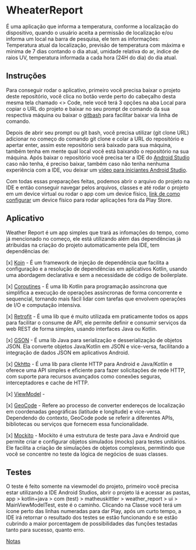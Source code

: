 # WheaterReport

É uma aplicação que informa a temperatura, conforme a localização do dispositivo, quando o usuário aceita a permissão de localização e/ou informa um local na barra de pesquisa, ele tem as informações: Temperatura atual da localização, previsão de temperatura com máxima e minima de 7 dias contando o dia atual, umidade relativa do ar, índice de raios UV, temperatura informada a cada hora (24H do dia) do dia atual.

## Instruções

Para conseguir rodar o aplicativo, primeiro você precisa baixar o projeto deste repositório, você clica no botão verde perto do cabeçalho desta mesma tela chamado <> Code, nele você terá 3 opções na aba Local para copiar o URL do projeto e baixar no seu prompt de comando da sua respectiva máquina ou baixar o [gitbash](https://git-scm.com/downloads) para facilitar baixar via linha de comando.

Depois de abrir seu prompt ou git bash, você precisa utilizar (git clone URL) adicionar no começo do comando git clone e colar a URL do repositório e apertar enter, assim este repositório será baixado para sua máquina, também tenha em mente qual local você está baixando o repositório na sua máquina. Após baixar o repositório você precisa ter a IDE do [Android Studio](https://developer.android.com/studio?gad_source=1&gclid=Cj0KCQjw2PSvBhDjARIsAKc2cgOHdimLtaWf13l2ovvfUBgKYhYboEwf1uLOGJ1RGluVt9h6fJrRLJAaApmXEALw_wcB&gclsrc=aw.ds) caso não tenha, é preciso baixar, também caso não tenha nenhuma experiência com a IDE, vou deixar um [vídeo para iniciantes Android Studio](https://www.youtube.com/watch?v=3_s0tkM948c).

Com todas essas preparações feitas, podemos abrir o arquivo do projeto na IDE e então conseguir navegar pelos arquivos, classes e até rodar o projeto em um device virtual ou rodar o app com um device físico, [link de como configurar](https://www.youtube.com/watch?v=qczBoyeeALc) um device físico para rodar aplicações fora da Play Store.

## Aplicativo

Weather Report é um app simples que trará as infomações do tempo, como já mencionado no começo, ele está utilizando além das dependências já atribuidas na criação do projeto automaticamente pela IDE, tem dependências de:

[x] [Koin](https://insert-koin.io/) - É um framework de injeção de dependência que facilita a configuração e a resolução de dependências em aplicativos Kotlin, usando uma abordagem declarativa e sem a necessidade de código de boilerplate.

[x] [Coroutines](https://developer.android.com/kotlin/coroutines) - É uma lib Kotlin para programação assíncrona que simplifica a execução de operações assíncronas de forma concorrente e sequencial, tornando mais fácil lidar com tarefas que envolvem operações de I/O e computação intensiva.

[x] [Retrofit](https://square.github.io/retrofit/) - É uma lib que é muito utilizada em praticamente todos os apps para facilitar o consume de API, ele permite definir e consumir serviços da web REST de forma simples, usando interfaces Java ou Kotlin.

[x] [GSON](https://github.com/google/gson/blob/main/UserGuide.md) - É uma lib Java para serialização e desserialização de objetos JSON. Ela converte objetos Java/Kotlin em JSON e vice-versa, facilitando a integração de dados JSON em aplicativos Android.

[x] [Okhttp](https://square.github.io/okhttp/) - É uma lib para cliente HTTP para Android e Java/Kotlin e oferece uma API simples e eficiente para fazer solicitações de rede HTTP, com suporte para recursos avançados como conexões seguras, interceptadores e cache de HTTP.

[x] [ViewModel](https://developer.android.com/topic/libraries/architecture/viewmodel/viewmodel-factories) - 

[x] [GeoCode](https://developer.android.com/reference/android/location/Geocoder) - Refere ao processo de converter endereços de localização em coordenadas geográficas (latitude e longitude) e vice-versa. Dependendo do contexto, GeoCode pode se referir a diferentes APIs, bibliotecas ou serviços que fornecem essa funcionalidade.

[x] [Mockito](https://site.mockito.org/) - Mockito é uma estrutura de teste para Java e Android que permite criar e configurar objetos simulados (mocks) para testes unitários. Ele facilita a criação de simulações de objetos complexos, permitindo que você se concentre no teste da lógica de negócios de suas classes.

## Testes

O teste é feito somente na viewmodel do projeto, primeiro você precisa estar utilizando a IDE Android Studios, abrir o projeto lá e acessar as pastas, app > kotlin+java > com (test) > matheuskittler > weather_report > ui > MainViewModelTest, este é o caminho. Clicando na Classe você terá um ícone perto das linhas numeradas para dar Play, após um curto tempo, a IDE irá retornar o resultado dos testes se estão funcionando e se estão cubrindo a maior porcentagem de possibilidades das funções testadas tanto para sucesso, quanto erro.

[Notas](https://dontpad.com/desafio-weather-report)
